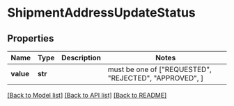 # ShipmentAddressUpdateStatus


## Properties
Name | Type | Description | Notes
------------ | ------------- | ------------- | -------------
**value** | **str** |  |  must be one of ["REQUESTED", "REJECTED", "APPROVED", ]

[[Back to Model list]](../README.md#documentation-for-models) [[Back to API list]](../README.md#documentation-for-api-endpoints) [[Back to README]](../README.md)


